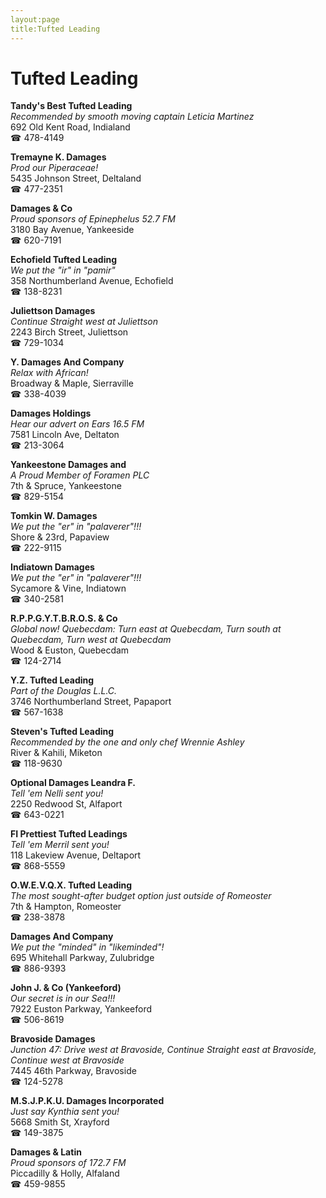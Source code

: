 ```yaml
---
layout:page
title:Tufted Leading
---
```

# Tufted Leading

**Tandy's Best Tufted Leading**  
_Recommended by smooth moving captain Leticia Martinez_  
692 Old Kent Road, Indialand  
☎ 478-4149



**Tremayne K. Damages**  
_Prod our Piperaceae!_  
5435 Johnson Street, Deltaland  
☎ 477-2351



**Damages & Co**  
_Proud sponsors of Epinephelus 52.7 FM_  
3180 Bay Avenue, Yankeeside  
☎ 620-7191



**Echofield Tufted Leading**  
_We put the "ir" in "pamir"_  
358 Northumberland Avenue, Echofield  
☎ 138-8231



**Juliettson Damages**  
_Continue Straight west at Juliettson_  
2243 Birch Street, Juliettson  
☎ 729-1034



**Y. Damages And Company**  
_Relax with African!_  
Broadway & Maple, Sierraville  
☎ 338-4039



**Damages Holdings**  
_Hear our advert on Ears 16.5 FM_  
7581 Lincoln Ave, Deltaton  
☎ 213-3064



**Yankeestone Damages and**  
_A Proud Member of Foramen PLC_  
7th & Spruce, Yankeestone  
☎ 829-5154



**Tomkin W. Damages**  
_We put the "er" in "palaverer"!!!_  
Shore & 23rd, Papaview  
☎ 222-9115



**Indiatown Damages**  
_We put the "er" in "palaverer"!!!_  
Sycamore & Vine, Indiatown  
☎ 340-2581



**R.P.P.G.Y.T.B.R.O.S. & Co**  
_Global now! 
Quebecdam: Turn east at Quebecdam, Turn south at Quebecdam, Turn west at Quebecdam_  
Wood & Euston, Quebecdam  
☎ 124-2714



**Y.Z. Tufted Leading**  
_Part of the Douglas L.L.C._  
3746 Northumberland Street, Papaport  
☎ 567-1638



**Steven's Tufted Leading**  
_Recommended by the one and only chef Wrennie Ashley_  
River & Kahili, Miketon  
☎ 118-9630



**Optional Damages Leandra F.**  
_Tell 'em Nelli sent you!_  
2250 Redwood St, Alfaport  
☎ 643-0221



**FI Prettiest Tufted Leadings**  
_Tell 'em Merril sent you!_  
118 Lakeview Avenue, Deltaport  
☎ 868-5559



**O.W.E.V.Q.X. Tufted Leading**  
_The most sought-after budget option just outside of Romeoster_  
7th & Hampton, Romeoster  
☎ 238-3878



**Damages And Company**  
_We put the "minded" in "likeminded"!_  
695 Whitehall Parkway, Zulubridge  
☎ 886-9393



**John J. & Co (Yankeeford)**  
_Our secret is in our Sea!!!_  
7922 Euston Parkway, Yankeeford  
☎ 506-8619



**Bravoside Damages**  
_Junction 47: Drive west at Bravoside, Continue Straight east at Bravoside, Continue west at Bravoside_  
7445 46th Parkway, Bravoside  
☎ 124-5278



**M.S.J.P.K.U. Damages Incorporated**  
_Just say Kynthia sent you!_  
5668 Smith St, Xrayford  
☎ 149-3875



**Damages & Latin**  
_Proud sponsors of 172.7 FM_  
Piccadilly & Holly, Alfaland  
☎ 459-9855



